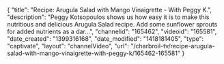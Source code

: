 {
    "title": "Recipe: Arugula Salad with Mango Vinaigrette - With Peggy K.",
    "description": "Peggy Kotsopoulos shows us how easy it is to make this nutritious and delicious Arugula Salad recipe. Add some sunflower sprouts for added nutrients as a dar...",
    "channelid": "165462",
    "videoid": "165581",
    "date_created": "1399316168",
    "date_modified": "1418181405",
    "type": "captivate",
    "layout": "channelVideo",
    "url": "\/charbroil-tv\/recipe-arugula-salad-with-mango-vinaigrette-with-peggy-k\/165462-165581"
}